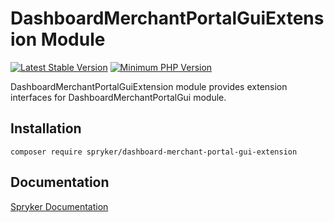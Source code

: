 # DashboardMerchantPortalGuiExtension Module
[![Latest Stable Version](https://poser.pugx.org/spryker/dashboard-merchant-portal-gui-extension/v/stable.svg)](https://packagist.org/packages/spryker/dashboard-merchant-portal-gui-extension)
[![Minimum PHP Version](https://img.shields.io/badge/php-%3E%3D%208.3-8892BF.svg)](https://php.net/)

DashboardMerchantPortalGuiExtension module provides extension interfaces for DashboardMerchantPortalGui module.

## Installation

```
composer require spryker/dashboard-merchant-portal-gui-extension
```

## Documentation

[Spryker Documentation](https://docs.spryker.com)
